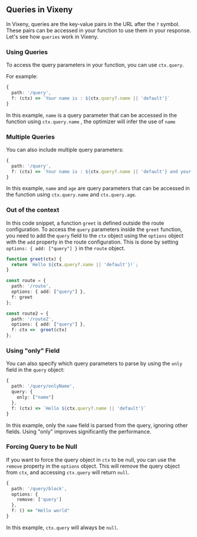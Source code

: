 
## Queries in Vixeny

In Vixeny, queries are the key-value pairs in the URL after the `?` symbol. These pairs can be accessed in your function to use them in your response. Let's see how `queries` work in Vixeny.

### Using Queries

To access the query parameters in your function, you can use `ctx.query`.

For example:

```typescript
{
  path: '/query',
  f: (ctx) => `Your name is : ${ctx.query?.name || 'default'}`
}
```

In this example, `name` is a query parameter that can be accessed in the function using `ctx.query.name` , the optimizer will infer the use of `name`


### Multiple Queries

You can also include multiple query parameters:

```typescript
{
  path: '/query',
  f: (ctx) => `Your name is : ${ctx.query?.name || 'default'} and your age is : ${ctx.query?.age || 'unknown'}`
}
```

In this example, `name` and `age` are query parameters that can be accessed in the function using `ctx.query.name` and `ctx.query.age`.

### Out of the context 

In this code snippet, a function `greet` is defined outside the route configuration. To access the `query` parameters inside the `greet` function, you need to add the `query` field to the `ctx` object using the `options` object with the `add` property in the route configuration. This is done by setting `options: { add: ["query"] }` in the `route` object.

```typescript
function greet(ctx) {
  return `Hello ${ctx.query?.name || 'default'}!`;
}

const route = {
  path: '/route',
  options: { add: ["query"] },
  f: greet
};

const route2 = {
  path: '/route2',
  options: { add: ["query"] },
  f: ctx =>  greet(ctx) 
};
```



### Using "only" Field

You can also specify which query parameters to parse by using the `only` field in the `query` object:

```typescript
{
  path: '/query/onlyName',
  query: {
    only: ["name"]
  },
  f: (ctx) => `Hello ${ctx.query?.name || 'default'}`
}
```

In this example, only the `name` field is parsed from the query, ignoring other fields. Using "only" improves significantly the performance.

### Forcing Query to be Null

If you want to force the query object in `ctx` to be null, you can use the `remove` property in the `options` object. This will remove the query object from `ctx`, and accessing `ctx.query` will return `null`.

```typescript
{
  path: '/query/block',
  options: {
    remove: ['query']
  },
  f: () => "Hello world"
}
```

In this example, `ctx.query` will always be `null`.
